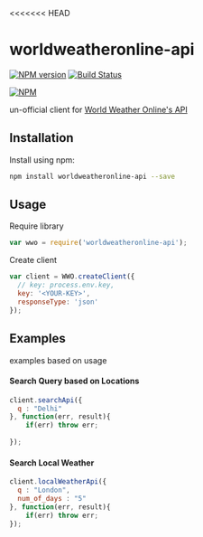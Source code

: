 <<<<<<< HEAD
# worldweatheronline-api
[![NPM version](https://badge.fury.io/js/snapdeal-affiliate-client.svg)](https://www.npmjs.com/package/snapdeal-affiliate-client) 
[![Build Status](https://travis-ci.org/nigharsh/snapdeal-affiliate-client.svg?branch=master)](https://travis-ci.org/nigharsh/snapdeal-affiliate-client)

[![NPM](https://nodei.co/npm/snapdeal-affiliate-client.png?mini=true)](https://nodei.co/npm/snapdeal-affiliate-client/)

un-official client for [World Weather Online's API](http://developer.worldweatheronline.com/api/)

## Installation
Install using npm:
```sh
npm install worldweatheronline-api --save
```

## Usage
Require library
```javascript
var wwo = require('worldweatheronline-api');
```
Create client
```javascript
var client = WWO.createClient({
  // key: process.env.key,
  key: '<YOUR-KEY>',
  responseType: 'json'
});
```
## Examples
examples based on usage
#### Search Query based on Locations
```javascript
client.searchApi({
  q : "Delhi"
}, function(err, result){
    if(err) throw err;
    
});
```
#### Search Local Weather
```javascript
client.localWeatherApi({
  q : "London",
  num_of_days : "5"
}, function(err, result){
    if(err) throw err;
});
```

